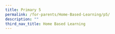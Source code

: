 ```yaml
---
title: Primary 5
permalink: /for-parents/Home-Based-Learning/p5/
description: ""
third_nav_title: Home Based Learning
---
```


